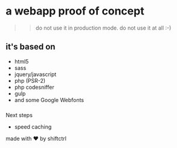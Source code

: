 # a webapp proof of concept

>> do not use it in production mode. do not use it at all :-)

## it's based on
- html5
- sass
- jquery/javascript
- php (PSR-2)
- php codesniffer
- gulp
- and some Google Webfonts

###
Next steps
- speed caching

made with ❤ by shiftctrl
